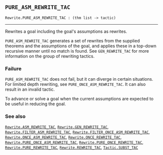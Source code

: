 ## `PURE_ASM_REWRITE_TAC`

``` hol4
Rewrite.PURE_ASM_REWRITE_TAC : (thm list -> tactic)
```

------------------------------------------------------------------------

Rewrites a goal including the goal's assumptions as rewrites.

`PURE_ASM_REWRITE_TAC` generates a set of rewrites from the supplied
theorems and the assumptions of the goal, and applies these in a
top-down recursive manner until no match is found. See `GEN_REWRITE_TAC`
for more information on the group of rewriting tactics.

### Failure

`PURE_ASM_REWRITE_TAC` does not fail, but it can diverge in certain
situations. For limited depth rewriting, see
`PURE_ONCE_ASM_REWRITE_TAC`. It can also result in an invalid tactic.

To advance or solve a goal when the current assumptions are expected to
be useful in reducing the goal.

### See also

[`Rewrite.ASM_REWRITE_TAC`](#Rewrite.ASM_REWRITE_TAC),
[`Rewrite.GEN_REWRITE_TAC`](#Rewrite.GEN_REWRITE_TAC),
[`Rewrite.FILTER_ASM_REWRITE_TAC`](#Rewrite.FILTER_ASM_REWRITE_TAC),
[`Rewrite.FILTER_ONCE_ASM_REWRITE_TAC`](#Rewrite.FILTER_ONCE_ASM_REWRITE_TAC),
[`Rewrite.ONCE_ASM_REWRITE_TAC`](#Rewrite.ONCE_ASM_REWRITE_TAC),
[`Rewrite.ONCE_REWRITE_TAC`](#Rewrite.ONCE_REWRITE_TAC),
[`Rewrite.PURE_ONCE_ASM_REWRITE_TAC`](#Rewrite.PURE_ONCE_ASM_REWRITE_TAC),
[`Rewrite.PURE_ONCE_REWRITE_TAC`](#Rewrite.PURE_ONCE_REWRITE_TAC),
[`Rewrite.PURE_REWRITE_TAC`](#Rewrite.PURE_REWRITE_TAC),
[`Rewrite.REWRITE_TAC`](#Rewrite.REWRITE_TAC),
[`Tactic.SUBST_TAC`](#Tactic.SUBST_TAC)
